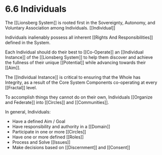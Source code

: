 # 6.6 Individuals
The [[Lionsberg System]] is rooted first in the Sovereignty, Autonomy, and Voluntary Association among Individuals. [[Individual]] 

Individuals inalienably possess all inherent [[Rights And Responsibilities]] defined in the System. 

Each Individual should do their best to [[Co-Operate]] an [[Individual Instance]] of the [[Lionsberg System]] to help them discover and achieve the fullness of their unique [[Potential]] while advancing towards their [[Aim]]. 

The [[Individual Instance]] is critical to ensuring that the Whole has Integrity, as a result of the Core System Components co-operating at every [[Fractal]] level. 

To accomplish things they cannot do on their own, Individuals [[Organize and Federate]] into [[Circles]] and [[Communities]].   

In general, Individuals: 

- Have a defined Aim / Goal  
- Have responsibility and authority in a [[Domain]]  
- Participate in one or more [[Circles]] 
- Have one or more defined [[Roles]]  
- Process and Solve [[Issues]]  
- Make decisions based on [[Discernment]] and [[Consent]]   